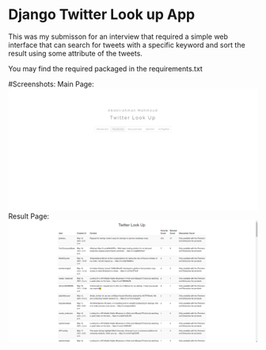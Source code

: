 # Django Twitter Look up App
This was my submisson for an interview that required a simple web interface that can search for tweets with a specific keyword and sort the result using some attribute of the tweets.


You may find the required packaged in the requirements.txt


#Screenshots:
Main Page:
![alt text](https://github.com/AbdAsh/Django-Twitter-Look-up-App/blob/main/screenshots/mainpage.png?raw=true)
Result Page:
![alt text](https://github.com/AbdAsh/Django-Twitter-Look-up-App/blob/main/screenshots/sampleresult.png?raw=true)

